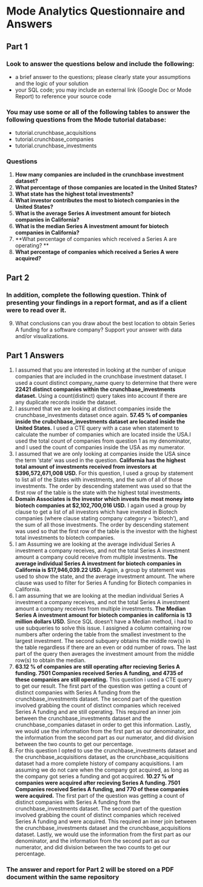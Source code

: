 # Mode Analytics Questionnaire and Answers

## Part 1

### Look to answer the questions below and include the following:
- a brief answer to the questions; please clearly state your assumptions and the logic of your solution
- your SQL code; you may include an external link (Google Doc or Mode Report) to reference your source code

### You may use some or all of the following tables to answer the following questions from the Mode tutorial database:
- tutorial.crunchbase_acquisitions
- tutorial.crunchbase_companies
- tutorial.crunchbase_investments

### Questions
1. **How many companies are included in the crunchbase investment dataset?**
2. **What percentage of those companies are located in the United States?**
3. **What state has the highest total investments?**
4. **What investor contributes the most to biotech companies in the United States?**
5. **What is the average Series A investment amount for biotech companies in California?**
6. **What is the median Series A investment amount for biotech companies in California?**
7. **What percentage of companies which received a Series A are operating? **
8. **What percentage of companies which received a Series A were acquired?**

## Part 2

### In addition, complete the following question. Think of presenting your findings in a report format, and as if a client were to read over it. 
9. What conclusions can you draw about the best location to obtain Series A funding for a software company? Support your answer with data and/or visualizations.

## Part 1 Answers
1. I assumed that you are interested in looking at the number of unique companies that are included in the crunchbase investment dataset. I used a count distinct company_name query to determine that there were **22421 distinct companies within the crunchbase_investments dataset.** Using a count(distinct) query takes into account if there are any duplicate records inside the dataset.
2. I assumed that we are looking at distinct companies inside the crunchbase_investments dataset once again. **57.45 % of companies inside the crubchbase_investments dataset are located inside the United States.** I used a CTE query with a case when statement to calculate the number of companies which are located inside the USA.I used the total count of companies from question 1 as my denominator, and I used the count of companies inside the USA as my numerator.
3. I assumed that we are only looking at companies inside the USA since the term ‘state’ was used in the question. **California has the highest total amount of investments received from investors at $396,572,671,008 USD.** For this question, I used a group by statement to list all of the States with investments, and the sum of all of those investments. The order by descending statement was used so that the first row of the table is the state with the highest total investments.
4. **Domain Associates is the investor which invests the most money into biotech companies at $2,102,700,016 USD.** I again used a group by clause to get a list of all investors which have invested in Biotech companies (where clause stating company category = ‘biotech’), and the sum of all those investments. The order by descending statement was used so that the first row of the table is the investor with the highest total investments to biotech companies. 
5. I am Assuming we are looking at the average individual Series A investment a company receives, and not the total Series A investment amount a company could receive from multiple investments. **The average individual Series A investment for biotech companies in California is $17,946,039.22 USD.** Again, a group by statement was used to show the state, and the average investment amount. The where clause was used to filter for Series A funding for Biotech companies in California.
6. I am assuming that we are looking at the median individual Series A investment a company receives, and not the total Series A investment amount a company receives from multiple investments. **The Median Series A investment amount for biotech companies in california is 13 million dollars USD.** Since SQL doesn’t have a Median method, i had to use subqueries to solve this issue. I assigned a column containing row numbers after ordering the table from the smallest investment to the largest investment. The second subquery obtains the middle row(s) in the table regardless if there are an even or odd number of rows. The last part of the query then averages the investment amount from the middle row(s) to obtain the median. 
7. **63.12 % of companies are still operating after recieving Series A funding. 7501 Companies received Series A funding, and 4735 of these companies are still operating.** This question i used a CTE query to get our result. The first part of the question was getting a count of distinct companies with Series A funding from the crunchbase_investments dataset. The second part of the question involved grabbing the count of distinct companies which received Series A funding and are still operating. This required an inner join between the crunchbase_investments dataset and the crunchbase_companies dataset in order to get this information. Lastly, we would use the information from the first part as our denominator, and the information from the second part as our numerator, and did division between the two counts to get our percentage.
8. For this question I opted to use the crunchbase_investments dataset and the crunchbase_acquisitions dataset, as the crunchbase_acquisitions dataset had a more complete history of company acquisitions. I am assuming we do not care when the company got acquired, as long as the company got series a funding and got acquired. **10.27 % of companies were acquired after recieving Series A funding. 7501 Companies received Series A funding, and 770 of these companies were acquired.** The first part of the question was getting a count of distinct companies with Series A funding from the crunchbase_investments dataset. The second part of the question involved grabbing the count of distinct companies which received Series A funding and were acquired. This required an inner join between the crunchbase_investments dataset and the crunchbase_acquisitions dataset. Lastly, we would use the information from the first part as our denominator, and the information from the second part as our numerator, and did division between the two counts to get our percentage. 

### The answer and report for Part 2 will be stored on a PDF document within the same repository